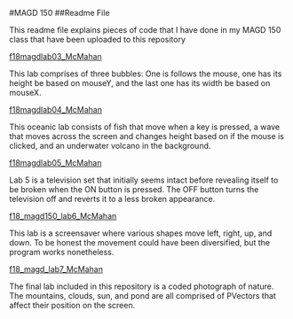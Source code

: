 #MAGD 150
##Readme File

This readme file explains pieces of code that I have done in my MAGD 150 class that have been uploaded to this repository

[f18magdlab03_McMahan](https://github.com/JaxMcMahan/MAGD150/tree/gh-pages/f18magdlab03_McMahan)

This lab comprises of three bubbles: One is follows the mouse, one has its height be based on mouseY, and the last one has its width be based on mouseX.

[f18magdlab04_McMahan](https://github.com/JaxMcMahan/MAGD150/tree/gh-pages/f18magdlab04_McMahan)

This oceanic lab consists of fish that move when a key is pressed, a wave that moves across the screen and changes height based on if the mouse is clicked, and an underwater volcano in the background.

[f18magdlab05_McMahan](https://github.com/JaxMcMahan/MAGD150/tree/gh-pages/f18magdlab05_McMahan)

Lab 5 is a television set that initially seems intact before revealing itself to be broken when the ON button is pressed. The OFF button turns the television off and reverts it to a less broken appearance.

[f18_magd150_lab6_McMahan](https://github.com/JaxMcMahan/MAGD150/tree/gh-pages/f18_magd150_lab6_McMahan)

This lab is a screensaver where various shapes move left, right, up, and down. To be honest the movement could have been diversified, but the program works nonetheless.

[f18_magd_lab7_McMahan](https://github.com/JaxMcMahan/MAGD150/tree/gh-pages/f18_magd_lab7_McMahan)

The final lab included in this repository is a coded photograph of nature. The mountains, clouds, sun, and pond are all comprised of PVectors that affect their position on the screen.
